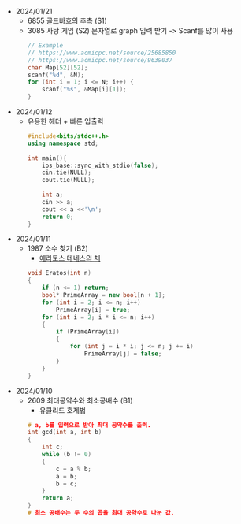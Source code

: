 - 2024/01/21
    - 6855 골드바흐의 추측 (S1)
    - 3085 사탕 게임 (S2)
        문자열로 graph 입력 받기 -> Scanf를 많이 사용
        ```cpp
        // Example
        // https://www.acmicpc.net/source/25685850
        // https://www.acmicpc.net/source/9639037
        char Map[52][52];
        scanf("%d", &N);
        for (int i = 1; i <= N; i++) {
            scanf("%s", &Map[i][1]);
        }
        
        ```
- 2024/01/12
    - 유용한 헤더 + 빠른 입출력
      ```cpp
      #include<bits/stdc++.h>
      using namespace std;
    
      int main(){
          ios_base::sync_with_stdio(false);
          cin.tie(NULL); 
          cout.tie(NULL);
    
          int a;
          cin >> a;
          cout << a <<'\n';
          return 0;
      }
      ```
- 2024/01/11
    - 1987 소수 찾기 (B2)
        - [에라토스 테네스의 체](https://ko.wikipedia.org/wiki/%EC%97%90%EB%9D%BC%ED%86%A0%EC%8A%A4%ED%85%8C%EB%84%A4%EC%8A%A4%EC%9D%98_%EC%B2%B4)
        ```cpp
        void Eratos(int n)
        {
            if (n <= 1) return;
            bool* PrimeArray = new bool[n + 1];
            for (int i = 2; i <= n; i++)
                PrimeArray[i] = true;
            for (int i = 2; i * i <= n; i++)
            {
                if (PrimeArray[i])
                {
                    for (int j = i * i; j <= n; j += i)
                        PrimeArray[j] = false;
                }
            }
        }
        ```
- 2024/01/10
    - 2609 최대공약수와 최소공배수 (B1)
        - 유클리드 호제법
        ```cpp
        # a, b를 입력으로 받아 최대 공약수를 출력.
        int gcd(int a, int b)
        {
            int c;
            while (b != 0)
            {
                c = a % b;
                a = b;
                b = c;
            }
            return a;
        }
        # 최소 공배수는 두 수의 곱을 최대 공약수로 나눈 값.
        ```
